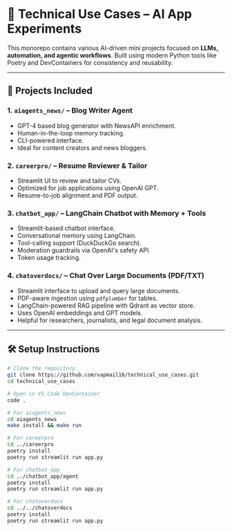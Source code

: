 🔧 Technical Use Cases – AI App Experiments
==========================================

This monorepo contains various AI-driven mini projects focused on **LLMs, automation, and agentic workflows**. Built using modern Python tools like Poetry and DevContainers for consistency and reusability.

---

## 📁 Projects Included

### 1. `aiagents_news/` – Blog Writer Agent
- GPT-4 based blog generator with NewsAPI enrichment.
- Human-in-the-loop memory tracking.
- CLI-powered interface.
- Ideal for content creators and news bloggers.

### 2. `careerpro/` – Resume Reviewer & Tailor
- Streamlit UI to review and tailor CVs.
- Optimized for job applications using OpenAI GPT.
- Resume-to-job alignment and PDF output.

### 3. `chatbot_app/` – LangChain Chatbot with Memory + Tools
- Streamlit-based chatbot interface.
- Conversational memory using LangChain.
- Tool-calling support (DuckDuckGo search).
- Moderation guardrails via OpenAI's safety API.
- Token usage tracking.

### 4. `chatoverdocs/` – Chat Over Large Documents (PDF/TXT)
- Streamlit interface to upload and query large documents.
- PDF-aware ingestion using `pdfplumber` for tables.
- LangChain-powered RAG pipeline with Qdrant as vector store.
- Uses OpenAI embeddings and GPT models.
- Helpful for researchers, journalists, and legal document analysis.

---

## 🛠️ Setup Instructions

```bash
# Clone the repository
git clone https://github.com/vapmail16/technical_use_cases.git
cd technical_use_cases

# Open in VS Code DevContainer
code .

# For aiagents_news
cd aiagents_news
make install && make run

# For careerpro
cd ../careerpro
poetry install
poetry run streamlit run app.py

# For chatbot_app
cd ../chatbot_app/agent
poetry install
poetry run streamlit run app.py

# For chatoverdocs
cd ../../chatoverdocs
poetry install
poetry run streamlit run app.py
